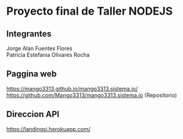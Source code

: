 # Proyecto final de Taller NODEJS
## Integrantes
Jorge Alan Fuentes Flores  
Patricia Estefania Olivares Rocha  
## Paggina web
https://mango3313.github.io/mango3313.sistema.io/  
https://github.com/Mango3313/mango3313.sistema.io (Repositorio)
## Direccion API
https://landingsi.herokuapp.com/



